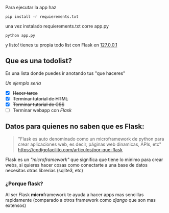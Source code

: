 Para ejecutar la app haz
```
pip install -r requierements.txt
```
una vez instalado requierements.txt corre app.py

```
python app.py
```

y listo! tienes tu propia todo list con Flask en [127.0.0.1](http://127.0.0.1:5000)

## Que es una todolist?

Es una lista donde puedes ir anotando tus "que haceres"

_Un ejemplo seria_

- [x] ~~Hacer tarea~~
- [x] ~~Terminar tutorial de HTML~~
- [x] ~~Terminar tutorial de CSS~~
- [ ] Terminar webapp con _Flask_

## Datos para quienes no saben que es Flask:

> "Flask es auto denominado como un microframework de python para crear aplicaciones web, es decir, páginas web dinamicas, APIs, etc"
https://codigofacilito.com/articulos/por-que-flask

Flask es un _"microframework"_ que significa que tiene lo minimo para crear webs, si quieres hacer cosas como conectarte a una base de datos necesitas otras librerias (sqlite3, etc)

### ¿Porque flask?

Al ser Flask **micro**framework te ayuda a hacer apps mas sencillas rapidamente (comparado a otros framework como _django_ que son mas extensos)


